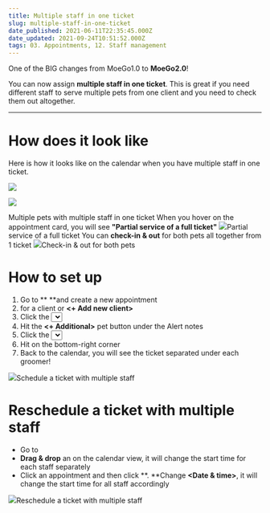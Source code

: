 ```yaml
---
title: Multiple staff in one ticket
slug: multiple-staff-in-one-ticket
date_published: 2021-06-11T22:35:45.000Z
date_updated: 2021-09-24T10:51:52.000Z
tags: 03. Appointments, 12. Staff management
---
```


One of the BIG changes from MoeGo1.0 to **MoeGo2.0**!

You can now assign **multiple staff in one ticket**. This is great if you need different staff to serve multiple pets from one client and you need to check them out altogether.

---

# How does it look like

Here is how it looks like on the calendar when you have multiple staff in one ticket.

![](__GHOST_URL__/content/images/2021/09/2-pets-1.png)

![](__GHOST_URL__/content/images/2021/09/Screenshot-17.48.49.png)

Multiple pets with multiple staff in one ticket
When you hover on the appointment card, you will see **"Partial service of a full ticket"**
![](__GHOST_URL__/content/images/2021/09/Screenshot-17.50.28.png)Partial service of a full ticket
You can **check-in & out** for both pets all together from 1 ticket
![](__GHOST_URL__/content/images/2021/09/Screenshot-17.51.23.png)Check-in & out for both pets
# How to set up

1. Go to **<Appointments> **and create a new appointment
2. **<Search>** for a client or **<+ Add new client>**
3. Click the **<Select pet>** dropdown to select the first pet.
-click the <**Services>** dropdown under the pet to select the service for the pet
-click the <**Staff>** dropdown to pick the appropriate groomer
4. Hit the **<+ Additional>** pet button under the Alert notes
5. Click the **<Select pet>** dropdown to select the second pet.
-click the <**Services>** dropdown under the pet to select the service for the pet
-click the <**Staff>** dropdown to pick the appropriate groomer
6. Hit **<Book now>** on the bottom-right corner
7. Back to the calendar, you will see the ticket separated under each groomer!

![](__GHOST_URL__/content/images/2021/09/schedule-a-ticket-with-multiple-staff.gif)Schedule a ticket with multiple staff
# Reschedule a ticket with multiple staff

- Go to **<Appointment>**
- **Drag & drop** an on the calendar view, it will change the start time for each staff separately
- Click an appointment and then click **<Edit Booking>. **Change **<Date & time>**, it will change the start time for all staff accordingly

![](__GHOST_URL__/content/images/2021/09/Reschedule-a-ticket-with-multiple-staff.gif)Reschedule a ticket with multiple staff
